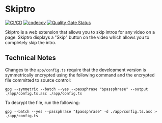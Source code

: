 # Skiptro

[![CI/CD](https://github.com/uioporqwerty/skiptro-web/actions/workflows/skiptro-web.yaml/badge.svg)](https://github.com/uioporqwerty/skiptro-web/actions/workflows/skiptro-web.yaml)
[![codecov](https://codecov.io/gh/uioporqwerty/skiptro-web/branch/main/graph/badge.svg?token=oTxaR7SRh8)](https://codecov.io/gh/uioporqwerty/skiptro-web)
[![Quality Gate Status](https://sonarcloud.io/api/project_badges/measure?project=uioporqwerty_skiptro-web&metric=alert_status)](https://sonarcloud.io/summary/new_code?id=uioporqwerty_skiptro-web)

Skiptro is a web extension that allows you to skip intros for any video on a page. Skiptro displays a "Skip" button on the video which allows you to completely skip the intro.

## Technical Notes

Changes to the `app/config.ts` require that the development version is symmetrically encrypted using the following command and the encrypted file committed to source control:

`gpg --symmetric --batch --yes --passphrase "$passphrase" --output ./app/config.ts.asc ./app/config.ts`

To decrypt the file, run the following:

`gpg --batch --yes --passphrase "$passphrase" -d ./app/config.ts.asc > ./app/config.ts`

